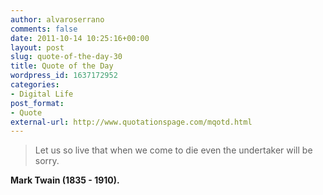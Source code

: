 ```yaml
---
author: alvaroserrano
comments: false
date: 2011-10-14 10:25:16+00:00
layout: post
slug: quote-of-the-day-30
title: Quote of the Day
wordpress_id: 1637172952
categories:
- Digital Life
post_format:
- Quote
external-url: http://www.quotationspage.com/mqotd.html
---
```


<blockquote>Let us so live that when we come to die even the undertaker will be sorry.</blockquote>

**Mark Twain (1835 - 1910).**
